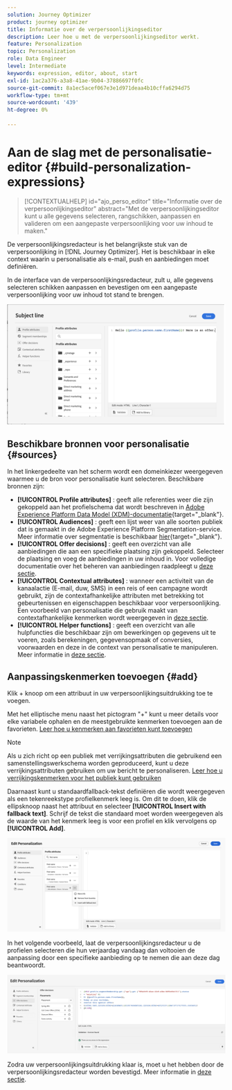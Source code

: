 ```yaml
---
solution: Journey Optimizer
product: journey optimizer
title: Informatie over de verpersoonlijkingseditor
description: Leer hoe u met de verpersoonlijkingseditor werkt.
feature: Personalization
topic: Personalization
role: Data Engineer
level: Intermediate
keywords: expression, editor, about, start
exl-id: 1ac2a376-a3a8-41ae-9b04-37886697f0fc
source-git-commit: 8a1ec5acef067e3e1d971deaa4b10cffa6294d75
workflow-type: tm+mt
source-wordcount: '439'
ht-degree: 0%

---
```


# Aan de slag met de personalisatie-editor {#build-personalization-expressions}

>[!CONTEXTUALHELP]
>id="ajo_perso_editor"
>title="Informatie over de verpersoonlijkingseditor"
>abstract="Met de verpersoonlijkingseditor kunt u alle gegevens selecteren, rangschikken, aanpassen en valideren om een aangepaste verpersoonlijking voor uw inhoud te maken."

De verpersoonlijkingsredacteur is het belangrijkste stuk van de verpersoonlijking in [!DNL Journey Optimizer]. Het is beschikbaar in elke context waarin u personalisatie als e-mail, push en aanbiedingen moet definiëren.

In de interface van de verpersoonlijkingsredacteur, zult u, alle gegevens selecteren schikken aanpassen en bevestigen om een aangepaste verpersoonlijking voor uw inhoud tot stand te brengen.

![](assets/perso_ee1.png)

## Beschikbare bronnen voor personalisatie {#sources}

In het linkergedeelte van het scherm wordt een domeinkiezer weergegeven waarmee u de bron voor personalisatie kunt selecteren. Beschikbare bronnen zijn:

* **[!UICONTROL Profile attributes]** : geeft alle referenties weer die zijn gekoppeld aan het profielschema dat wordt beschreven in [Adobe Experience Platform Data Model (XDM)-documentatie](https://experienceleague.adobe.com/docs/experience-platform/xdm/home.html?lang=nl){target="_blank"}.
* **[!UICONTROL Audiences]** : geeft een lijst weer van alle soorten publiek dat is gemaakt in de Adobe Experience Platform Segmentation-service. Meer informatie over segmentatie is beschikbaar [hier](https://experienceleague.adobe.com/docs/experience-platform/segmentation/home.html){target="_blank"}.
* **[!UICONTROL Offer decisions]** : geeft een overzicht van alle aanbiedingen die aan een specifieke plaatsing zijn gekoppeld. Selecteer de plaatsing en voeg de aanbiedingen in uw inhoud in. Voor volledige documentatie over het beheren van aanbiedingen raadpleegt u [deze sectie](../offers/get-started/starting-offer-decisioning.md).
* **[!UICONTROL Contextual attributes]** : wanneer een activiteit van de kanaalactie (E-mail, duw, SMS) in een reis of een campagne wordt gebruikt, zijn de contextafhankelijke attributen met betrekking tot gebeurtenissen en eigenschappen beschikbaar voor verpersoonlijking. Een voorbeeld van personalisatie die gebruik maakt van contextafhankelijke kenmerken wordt weergegeven in [deze sectie](personalization-use-case.md).
* **[!UICONTROL Helper functions]** : geeft een overzicht van alle hulpfuncties die beschikbaar zijn om bewerkingen op gegevens uit te voeren, zoals berekeningen, gegevensopmaak of conversies, voorwaarden en deze in de context van personalisatie te manipuleren. Meer informatie in [deze sectie](functions/functions.md).

## Aanpassingskenmerken toevoegen {#add}

Klik + knoop om een attribuut in uw verpersoonlijkingsuitdrukking toe te voegen.

Met het elliptische menu naast het pictogram &quot;+&quot; kunt u meer details voor elke variabele ophalen en de meestgebruikte kenmerken toevoegen aan de favorieten. [Leer hoe u kenmerken aan favorieten kunt toevoegen](personalization-favorites.md)

>[!NOTE]
>
>Als u zich richt op een publiek met verrijkingsattributen die gebruikend een samenstellingswerkschema worden geproduceerd, kunt u deze verrijkingsattributen gebruiken om uw bericht te personaliseren. [Leer hoe u verrijkingskenmerken voor het publiek kunt gebruiken](../audience/about-audiences.md#enrichment)

Daarnaast kunt u standaardfallback-tekst definiëren die wordt weergegeven als een tekenreekstype profielkenmerk leeg is. Om dit te doen, klik de ellipsknoop naast het attribuut en selecteer **[!UICONTROL Insert with fallback text]**. Schrijf de tekst die standaard moet worden weergegeven als de waarde van het kenmerk leeg is voor een profiel en klik vervolgens op **[!UICONTROL Add]**.

![](assets/attribute-details.png)

In het volgende voorbeeld, laat de verpersoonlijkingsredacteur u de profielen selecteren die hun verjaardag vandaag dan voltooien de aanpassing door een specifieke aanbieding op te nemen die aan deze dag beantwoordt.

![](assets/perso_ee2.png)

Zodra uw verpersoonlijkingsuitdrukking klaar is, moet u het hebben door de verpersoonlijkingsredacteur worden bevestigd. Meer informatie in [deze sectie](personalization-validation.md).
